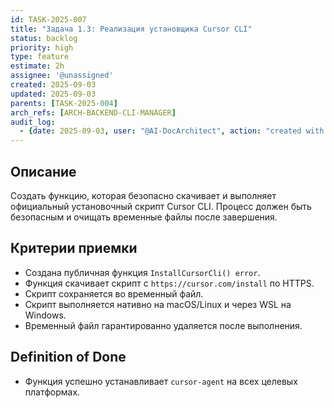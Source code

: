 ```yaml
---
id: TASK-2025-007
title: "Задача 1.3: Реализация установщика Cursor CLI"
status: backlog
priority: high
type: feature
estimate: 2h
assignee: '@unassigned'
created: 2025-09-03
updated: 2025-09-03
parents: [TASK-2025-004]
arch_refs: [ARCH-BACKEND-CLI-MANAGER]
audit_log:
  - {date: 2025-09-03, user: "@AI-DocArchitect", action: "created with status backlog"}
---
```

## Описание
Создать функцию, которая безопасно скачивает и выполняет официальный установочный скрипт Cursor CLI. Процесс должен быть безопасным и очищать временные файлы после завершения.

## Критерии приемки
- Создана публичная функция `InstallCursorCli() error`.
- Функция скачивает скрипт с `https://cursor.com/install` по HTTPS.
- Скрипт сохраняется во временный файл.
- Скрипт выполняется нативно на macOS/Linux и через WSL на Windows.
- Временный файл гарантированно удаляется после выполнения.

## Definition of Done
- Функция успешно устанавливает `cursor-agent` на всех целевых платформах.

